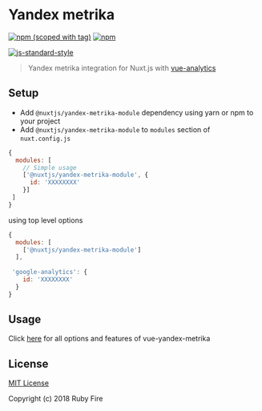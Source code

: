 # Yandex metrika
[![npm (scoped with tag)](https://img.shields.io/npm/v/@nuxtjs/yandex-metrika-module/latest.svg?style=flat-square)](https://npmjs.com/package/@nuxtjs/yandex-metrika-module)
[![npm](https://img.shields.io/npm/dt/@nuxtjs/yandex-metrika-module.svg?style=flat-square)](https://npmjs.com/package/@nuxtjs/yandex-metrika-module)

[![js-standard-style](https://cdn.rawgit.com/standard/standard/master/badge.svg)](http://standardjs.com)

> Yandex metrika integration for Nuxt.js with [vue-analytics](https://github.com/vchaptsev/vue-yandex-metrika)

## Setup
- Add `@nuxtjs/yandex-metrika-module` dependency using yarn or npm to your project
- Add `@nuxtjs/yandex-metrika-module` to `modules` section of `nuxt.config.js`

```js
{
  modules: [
    // Simple usage
    ['@nuxtjs/yandex-metrika-module', {
      id: 'XXXXXXXX'
    }]
 ]
}
```
using top level options

```js
{
  modules: [
    ['@nuxtjs/yandex-metrika-module']
  ],
 
 'google-analytics': {
    id: 'XXXXXXXX'
  }
}
```

## Usage

Click [here](https://github.com/vchaptsev/vue-yandex-metrika) for all options and features of vue-yandex-metrika

## License

[MIT License](./LICENSE)

Copyright (c) 2018 Ruby Fire
